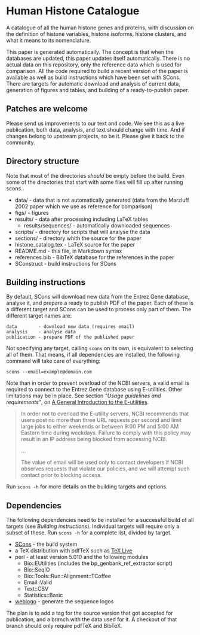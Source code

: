 Human Histone Catalogue
=======================

A catalogue of all the human histone genes and proteins, with discussion
on the definition of histone variables, histone isoforms, histone clusters,
and what it means to its nomenclature.

This paper is generated automatically. The concept is that when the databases
are updated, this paper updates itself automatically. There is no actual data on
this repository, only the reference data which is used for comparison. All the
code required to build a recent version of the paper is available as well as
build instructions which have been set with SCons. There are targets for
automatic download and analysis of current data, generation of figures and
tables, and building of a ready-to-publish paper.

Patches are welcome
-------------------

Please send us improvements to our text and code. We see this as a live
publication, both data, analysis, and text should change with time. And if
changes belong to upstream projects, so be it. Please give it back to the
community.


Directory structure
-------------------

Note that most of the directories *should* be empty before the build. Even some
of the directories that start with some files will fill up after running scons.


* data/ - data that is not automatically generated (data from the Marzluff 2002
paper which we use as reference for comparison)
* figs/ - figures
* results/ - data after processing including LaTeX tables
  * results/sequences/ - automatically downloaded sequences
* scripts/ - directory for scripts that will analyse the data
* sections/ - directory whith the source for the paper
* histone_catalog.tex - LaTeX source for the paper
* README.md - this file, in Markdown syntax
* references.bib - BibTeX database for the references in the paper
* SConstruct - build instructions for SCons

Building instructions
---------------------

By default, SCons will download new data from the Entrez Gene database, analyse
it, and prepare a ready to publish PDF of the paper. Each of
these is a different target and SCons can be used to process only part of them.
The different target names are:

    data        - download new data (requires email)
    analysis    - analyse data
    publication - prepare PDF of the published paper

Not specifying any target, calling `scons` on its own, is equivalent to
selecting all of them. That means, if all dependencies are installed, the
following command will take care of everything:

    scons --email=example@domain.com

Note than in order to prevent overload of the NCBI servers, a valid email is
required to connect to the Entrez Gene database using E-utilities. Other
limitations may be in place. See section *"Usage guidelines and requirements"*,
on [A General Introduction to the E-utilities](http://www.ncbi.nlm.nih.gov/books/NBK25497/).

> In order not to overload the E-utility servers, NCBI recommends that users
> post no more than three URL requests per second and limit large jobs to either
> weekends or between 9:00 PM and 5:00 AM Eastern time during weekdays. Failure
> to comply with this policy may result in an IP address being blocked from
> accessing NCBI.
>
> ...
>
> The value of email will be used only to contact developers if NCBI observes
> requests that violate our policies, and we will attempt such contact prior to
> blocking access.

Run `scons -h` for more details on the building targets and options.

Dependencies
------------

The following dependencies need to be installed for a successful build of all
targets (see *Building instructions*). Individual targets will require only a
subset of these. Run `scons -h` for a complete list, divided by target.

* [SCons](www.scons.org) - the build system
* a TeX distribution with pdfTeX such as [TeX Live](http://www.tug.org/tex-live/)
* perl - at least version 5.010 and the following modules
  * Bio::EUtilities (includes the bp_genbank_ref_extractor script)
  * Bio::SeqIO
  * Bio::Tools::Run::Alignment::TCoffee
  * Email::Valid
  * Text::CSV
  * Statistics::Basic
* [weblogo](weblogo.threeplusone.com) - generate the sequence logos

The plan is to add a tag for the source version that got accepted for
publication, and a branch with the data used for it. A checkout of that branch
should only require pdfTeX and BibTeX.
